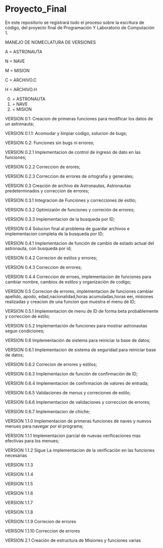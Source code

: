 # Proyecto_Final
En este repositorio se registrará todo el proceso sobre la escritura de código, del proyecto final de Programación Y Laboratorio de Computación 1.


MANEJO DE NOMECLATURA DE VERSIONES

A = ASTRONAUTA 

N = NAVE

M = MISION   

C = ARCHIVO.C

H = ARCHIVO.H

0. = ASTRONAUTA
1. = NAVE   
2. = MISION

VERSION 0.1: Creacion de primeras funciones para modificar los datos de un astronauta;

VERSION 0.1.1: Acomodar y limpiar codigo, solucion de bugs;

VERSION 0.2: Funciones sin bugs ni errores;

VERSION 0.2.1 Implementacion de control de ingreso de dato en las funciones;

VERSION 0.2.2 Correccion de erores;

VERSION 0.2.3 Correccion de errores de ortografia y generales;

VERSION 0.3 Creación de archivo de Astronautas, Astronautas predeterminados y correccion de errores;

VERSION 0.3.1 Integracion de Funciones y correcciones de estilo;

VERSION 0.3.2 Optimizaión de funciones y correción de errores;

VERSION 0.3.3 Implementacion de la busqueda por ID;

VERSION 0.4 Solucion final al problema de guardar archivos e implementacion completa de la busqueda por ID;

VERSION 0.4.1 Implementacion de función de cambio de estado actual del astronauta, con busqueda por id;

VERSION 0.4.2 Correcion de estilos y errores;

VERSION 0.4.3 Correccion de errores;

VERSION 0.4.4 Correccion de erroes, implementacion de funciones para cambiar nombre, cambios de estilos y organización de codigo;

VERSION 0.5 Correcion de errores, implementacion de funciones cambiar apellido, apodo, edad,nacionalidad,horas acumuladas,horas eei, misiones realizadas y creacion de una funcion que muestra el menu de ID;

VERSION 0.5.1 Implementacion de menu de ID de forma beta probablemente y correccion de estilo;

VERSION 0.5.2 Implementación de funciones para mostrar astronautas segun condiciones;

VERSION 0.6 Implementación de sistema para reiniciar la base de datos;

VERSION 0.6.1 Implementacion de sistema de seguridad para reiniciar base de datos;

VERSION 0.6.2 Correcion de errores y estilos;

VERSION 0.6.3 Implementacion de función de confirmación de ID;

VERSION 0.6.4 Implementacion de confirmacion de valores de entrada;

VERSION 0.6.5 Validaciones de menus y correciones de estilo;

VERSION 0.6.6 Implementacion de validaciones y correccion de errores;

VERSION 0.6.7 Implementacion de chiche;

VERSION 1.1.0 Implementacion de primeras funciones de naves y nuevos menues para navegar por el programa;

VERSION 1.1.1 Implementacion parcial de nuevas verificaciones mas efectivas para los menues;

VERSION 1.1.2 Sigue La implementacion de la verificación en las funciones necesarias

VERSION 1.1.3

VERSION 1.1.4

VERSION 1.1.5

VERSION 1.1.6

VERSION 1.1.7

VERSION 1.1.8

VERSION 1.1.9 Correcion de errores

VERISON 1.1.10 Correccion de errores






VERSION 2.1 Creación de estructura de Misiones y funciones varias
